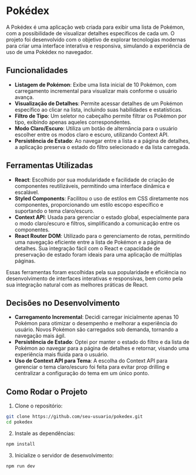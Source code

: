 # Pokédex

A Pokédex é uma aplicação web criada para exibir uma lista de Pokémon, com a possibilidade de visualizar detalhes específicos de cada um. O projeto foi desenvolvido com o objetivo de explorar tecnologias modernas para criar uma interface interativa e responsiva, simulando a experiência de uso de uma Pokédex no navegador.

## Funcionalidades

- **Listagem de Pokémon**: Exibe uma lista inicial de 10 Pokémon, com carregamento incremental para visualizar mais conforme o usuário avança.
- **Visualização de Detalhes**: Permite acessar detalhes de um Pokémon específico ao clicar na lista, incluindo suas habilidades e estatísticas.
- **Filtro de Tipo**: Um seletor no cabeçalho permite filtrar os Pokémon por tipo, exibindo apenas aqueles correspondentes.
- **Modo Claro/Escuro**: Utiliza um botão de alternância para o usuário escolher entre os modos claro e escuro, utilizando Context API.
- **Persistência de Estado**: Ao navegar entre a lista e a página de detalhes, a aplicação preserva o estado do filtro selecionado e da lista carregada.

## Ferramentas Utilizadas

- **React**: Escolhido por sua modularidade e facilidade de criação de componentes reutilizáveis, permitindo uma interface dinâmica e escalável.
- **Styled Components**: Facilitou o uso de estilos em CSS diretamente nos componentes, proporcionando um estilo escopo específico e suportando o tema claro/escuro.
- **Context API**: Usada para gerenciar o estado global, especialmente para o modo claro/escuro e filtros, simplificando a comunicação entre os componentes.
- **React Router DOM**: Utilizado para o gerenciamento de rotas, permitindo uma navegação eficiente entre a lista de Pokémon e a página de detalhes. Sua integração fácil com o React e capacidade de preservação de estado foram ideais para uma aplicação de múltiplas páginas.

Essas ferramentas foram escolhidas pela sua popularidade e eficiência no desenvolvimento de interfaces interativas e responsivas, bem como pela sua integração natural com as melhores práticas de React.

## Decisões no Desenvolvimento 

- **Carregamento Incremental**: Decidi carregar inicialmente apenas 10 Pokémon para otimizar o desempenho e melhorar a experiência do usuário. Novos Pokémon são carregados sob demanda, tornando a navegação mais ágil.
- **Persistência de Estado**: Optei por manter o estado do filtro e da lista de Pokémon ao navegar para a página de detalhes e retornar, visando uma experiência mais fluida para o usuário.
- **Uso de Context API para Tema**: A escolha do Context API para gerenciar o tema claro/escuro foi feita para evitar prop drilling e centralizar a configuração do tema em um único ponto.

## Como Rodar o Projeto

1. Clone o repositório: 

```bash
git clone https://github.com/seu-usuario/pokedex.git
cd pokedex
```

2. Instale as dependências:

```bash
npm install
```

3. Inicialize o servidor de desenvolvimento: 

```bash
npm run dev
```